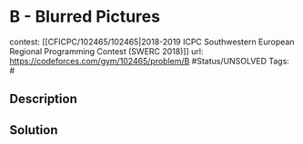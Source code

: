 # B - Blurred Pictures

contest: [[CFICPC/102465/102465|2018-2019 ICPC Southwestern European Regional Programming Contest (SWERC 2018)]]
url: https://codeforces.com/gym/102465/problem/B
#Status/UNSOLVED
Tags: #

## Description

## Solution

